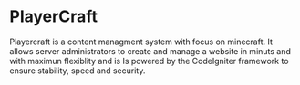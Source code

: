PlayerCraft
==============
Playercraft is a content managment system with focus on minecraft.
It allows server administrators to create and manage a website in minuts and with maximun flexiblity and is Is powered by the CodeIgniter framework to ensure stability, speed and security.
